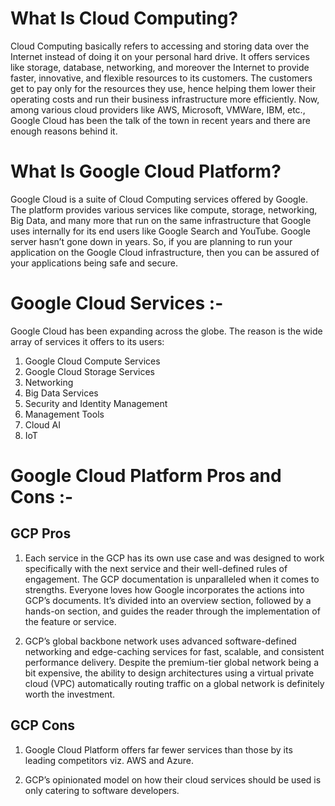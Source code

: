 # What Is Cloud Computing?

Cloud Computing basically refers to accessing and storing data over the Internet instead of doing it on your personal hard drive.
It offers services like storage, database, networking, and moreover the Internet to provide faster, innovative, and flexible resources to its customers. 
The customers get to pay only for the resources they use, hence helping them lower their operating costs and run their business infrastructure more efficiently.
Now, among various cloud providers like AWS, Microsoft, VMWare, IBM, etc., 
Google Cloud has been the talk of the town in recent years and there are enough reasons behind it. 



# What Is Google Cloud Platform?

Google Cloud is a suite of Cloud Computing services offered by Google. 
The platform provides various services like compute, storage, networking, Big Data, and many more that run on the same infrastructure that Google uses internally for its end users like Google Search and YouTube.
Google server hasn’t gone down in years. So, if you are planning to run your application on the Google Cloud infrastructure, then you can be assured of your applications being safe and secure.




# Google Cloud Services :-

Google Cloud has been expanding across the globe. The reason is the wide array of services it offers to its users:

1. Google Cloud Compute Services
2. Google Cloud Storage Services
3. Networking
4. Big Data Services
5. Security and Identity Management
6. Management Tools
7. Cloud AI
8. IoT



# Google Cloud Platform Pros and Cons :- 


## GCP Pros

1. Each service in the GCP has its own use case and was designed to work specifically with the next service and their well-defined rules of engagement.
   The GCP documentation is unparalleled when it comes to strengths. Everyone loves how Google incorporates the actions into GCP’s documents. 
   It’s divided into an overview section, followed by a hands-on section, and guides the reader through the implementation of the feature or service.
   
2. GCP’s global backbone network uses advanced software-defined networking and edge-caching services for fast, scalable, and consistent performance delivery. 
   Despite the premium-tier global network being a bit expensive, the ability to design architectures using a virtual private cloud (VPC) automatically routing traffic on a global network is definitely worth the investment.
   
   
## GCP Cons

1. Google Cloud Platform offers far fewer services than those by its leading competitors viz. AWS and Azure.

2. GCP’s opinionated model on how their cloud services should be used is only catering to software developers.

